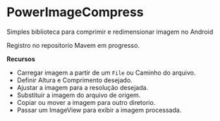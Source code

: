 # PowerImageCompress
Simples biblioteca para comprimir e redimensionar imagem no Android

Registro no repositorio Mavem em progresso.

**Recursos**

  - Carregar imagem a partir de um `File` ou Caminho do arquivo.
  - Definir Altura e Comprimento desejado.
  - Ajustar a imagem para a resolução desejada.
  - Substituir a imagem do arquivo de origem.
  - Copiar ou mover a imagem para outro diretorio.
  - Passar um ImageView para exibir a imagem processada.
  
